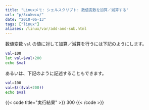 ```yaml
---
title: "Linuxメモ: シェルスクリプト: 数値変数を加算／減算する"
url: "p/3cukwcu/"
date: "2010-06-13"
tags: ["linux"]
aliases: /linux/var/add-and-sub.html
---
```


数値変数 `val` の値に対して加算／減算を行うには下記のようにします。

```bash
val=100
let val=$val+200
echo $val
```

あるいは、下記のように記述することもできます。

```bash
val=100
val=$(($val+200))
echo $val
```

{{< code title="実行結果" >}}
300
{{< /code >}}
